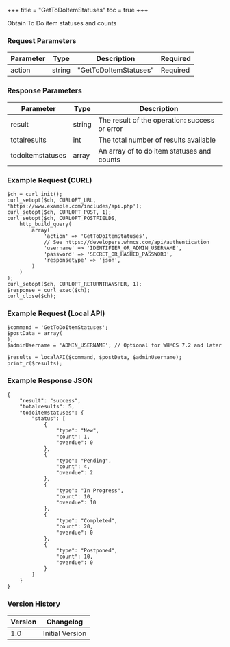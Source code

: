 +++
title = "GetToDoItemStatuses"
toc = true
+++

Obtain To Do item statuses and counts

### Request Parameters

| Parameter | Type | Description | Required |
| --------- | ---- | ----------- | -------- |
| action | string | "GetToDoItemStatuses" | Required |

### Response Parameters

| Parameter | Type | Description |
| --------- | ---- | ----------- |
| result | string | The result of the operation: success or error |
| totalresults | int | The total number of results available |
| todoitemstatuses | array | An array of to do item statuses and counts |


### Example Request (CURL)

```
$ch = curl_init();
curl_setopt($ch, CURLOPT_URL, 'https://www.example.com/includes/api.php');
curl_setopt($ch, CURLOPT_POST, 1);
curl_setopt($ch, CURLOPT_POSTFIELDS,
    http_build_query(
        array(
            'action' => 'GetToDoItemStatuses',
            // See https://developers.whmcs.com/api/authentication
            'username' => 'IDENTIFIER_OR_ADMIN_USERNAME',
            'password' => 'SECRET_OR_HASHED_PASSWORD',
            'responsetype' => 'json',
        )
    )
);
curl_setopt($ch, CURLOPT_RETURNTRANSFER, 1);
$response = curl_exec($ch);
curl_close($ch);
```


### Example Request (Local API)

```
$command = 'GetToDoItemStatuses';
$postData = array(
);
$adminUsername = 'ADMIN_USERNAME'; // Optional for WHMCS 7.2 and later

$results = localAPI($command, $postData, $adminUsername);
print_r($results);
```


### Example Response JSON

```
{
    "result": "success",
    "totalresults": 5,
    "todoitemstatuses": {
        "status": [
            {
                "type": "New",
                "count": 1,
                "overdue": 0
            },
            {
                "type": "Pending",
                "count": 4,
                "overdue": 2
            },
            {
                "type": "In Progress",
                "count": 10,
                "overdue": 10
            },
            {
                "type": "Completed",
                "count": 20,
                "overdue": 0
            },
            {
                "type": "Postponed",
                "count": 10,
                "overdue": 0
            }
        ]
    }
}
```


### Version History

| Version | Changelog |
| ------- | --------- |
| 1.0 | Initial Version |
